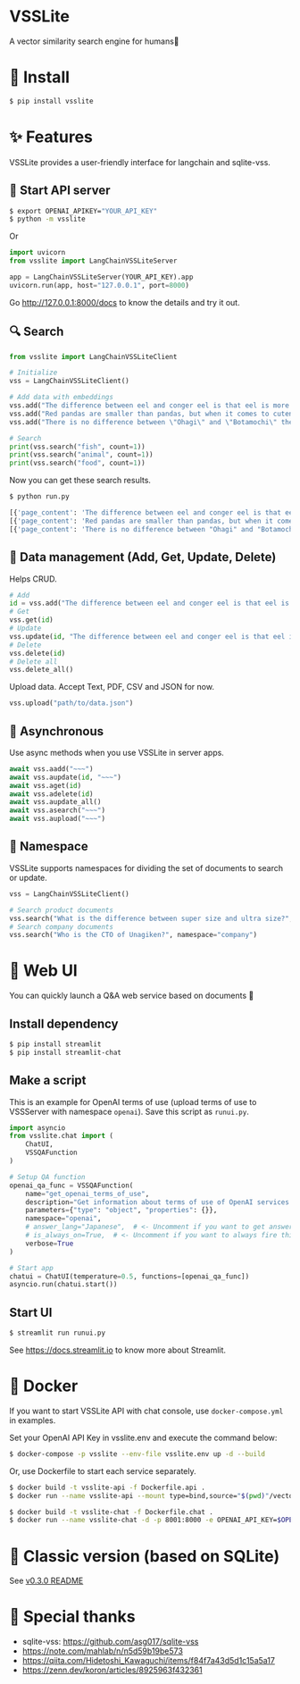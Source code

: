 # VSSLite

A vector similarity search engine for humans🥳


# 🎁 Install

```sh
$ pip install vsslite
```


# ✨ Features

VSSLite provides a user-friendly interface for langchain and sqlite-vss.


## 🧩 Start API server

```sh
$ export OPENAI_APIKEY="YOUR_API_KEY"
$ python -m vsslite
```

Or

```python
import uvicorn
from vsslite import LangChainVSSLiteServer

app = LangChainVSSLiteServer(YOUR_API_KEY).app
uvicorn.run(app, host="127.0.0.1", port=8000)
```

Go http://127.0.0.1:8000/docs to know the details and try it out.


## 🔍 Search

```python
from vsslite import LangChainVSSLiteClient

# Initialize
vss = LangChainVSSLiteClient()

# Add data with embeddings
vss.add("The difference between eel and conger eel is that eel is more expensive.")
vss.add("Red pandas are smaller than pandas, but when it comes to cuteness, there is no \"lesser\" about them.")
vss.add("There is no difference between \"Ohagi\" and \"Botamochi\" themselves; they are used interchangeably depending on the season.")

# Search
print(vss.search("fish", count=1))
print(vss.search("animal", count=1))
print(vss.search("food", count=1))
```

Now you can get these search results.

```bash
$ python run.py

[{'page_content': 'The difference between eel and conger eel is that eel is more expensive.', 'metadata': {'source': 'inline'}}]
[{'page_content': 'Red pandas are smaller than pandas, but when it comes to cuteness, there is no "lesser" about them.', 'metadata': {'source': 'inline'}}]
[{'page_content': 'There is no difference between "Ohagi" and "Botamochi" themselves; they are used interchangeably depending on the season.', 'metadata': {'source': 'inline'}}]
```

## 🔧 Data management (Add, Get, Update, Delete)

Helps CRUD.

```python
# Add
id = vss.add("The difference between eel and conger eel is that eel is more expensive.")[0]
# Get
vss.get(id)
# Update
vss.update(id, "The difference between eel and conger eel is that eel is more expensive. Una-jiro is cheaper than both of them.")
# Delete
vss.delete(id)
# Delete all
vss.delete_all()
```

Upload data. Accept Text, PDF, CSV and JSON for now.

```python
vss.upload("path/to/data.json")
```


## 🍻 Asynchronous

Use async methods when you use VSSLite in server apps.

```python
await vss.aadd("~~~")
await vss.aupdate(id, "~~~")
await vss.aget(id)
await vss.adelete(id)
await vss.aupdate_all()
await vss.asearch("~~~")
await vss.aupload("~~~")
```


## 🧇 Namespace

VSSLite supports namespaces for dividing the set of documents to search or update.

```python
vss = LangChainVSSLiteClient()

# Search product documents
vss.search("What is the difference between super size and ultra size?", namespace="product")
# Search company documents
vss.search("Who is the CTO of Unagiken?", namespace="company")
```


# 💬 Web UI

You can quickly launch a Q&A web service based on documents 🚅

## Install dependency

```sh
$ pip install streamlit
$ pip install streamlit-chat
```

## Make a script

This is an example for OpenAI terms of use (upload terms of use to VSSServer with namespace `openai`).
Save this script as `runui.py`.

```python
import asyncio
from vsslite.chat import (
    ChatUI,
    VSSQAFunction
)

# Setup QA function
openai_qa_func = VSSQAFunction(
    name="get_openai_terms_of_use",
    description="Get information about terms of use of OpenAI services including ChatGPT.",
    parameters={"type": "object", "properties": {}},
    namespace="openai",
    # answer_lang="Japanese",  # <- Uncomment if you want to get answer in Japanese
    # is_always_on=True,  # <- Uncomment if you want to always fire this function
    verbose=True
)

# Start app
chatui = ChatUI(temperature=0.5, functions=[openai_qa_func])
asyncio.run(chatui.start())
```

## Start UI

```sh
$ streamlit run runui.py
```

See https://docs.streamlit.io to know more about Streamlit.


# 🐳 Docker

If you want to start VSSLite API with chat console, use `docker-compose.yml` in examples.

Set your OpenAI API Key in vsslite.env and execute the command below:

```sh
$ docker-compose -p vsslite --env-file vsslite.env up -d --build
```

Or, use Dockerfile to start each service separately.

```sh
$ docker build -t vsslite-api -f Dockerfile.api .
$ docker run --name vsslite-api --mount type=bind,source="$(pwd)"/vectorstore,target=/app/vectorstore -d -p 8000:8000 -e OPENAI_API_KEY=$OPENAI_API_KEY vsslite-api:latest
```
```sh
$ docker build -t vsslite-chat -f Dockerfile.chat .
$ docker run --name vsslite-chat -d -p 8001:8000 -e OPENAI_API_KEY=$OPENAI_API_KEY vsslite-chat:latest
```


# 🍪 Classic version (based on SQLite)

See [v0.3.0 README](https://github.com/uezo/vsslite/blob/6cee7e0421b893ed9e16fba0508e025270e2550a/README.md)


# 🥰 Special thanks

- sqlite-vss: https://github.com/asg017/sqlite-vss
- https://note.com/mahlab/n/n5d59b19be573
- https://qiita.com/Hidetoshi_Kawaguchi/items/f84f7a43d5d1c15a5a17
- https://zenn.dev/koron/articles/8925963f432361

